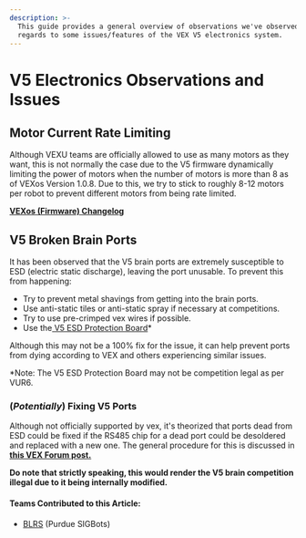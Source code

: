 ```yaml
---
description: >-
  This guide provides a general overview of observations we've observed in
  regards to some issues/features of the VEX V5 electronics system.
---
```


# V5 Electronics Observations and Issues

## **Motor Current Rate Limiting**

Although VEXU teams are officially allowed to use as many motors as they want, this is not normally the case due to the V5 firmware dynamically limiting the power of motors when the number of motors is more than 8 as of VEXos Version 1.0.8. Due to this, we try to stick to roughly 8-12 motors per robot to prevent different motors from being rate limited.

[**VEXos \(Firmware\) Changelog**](https://www.vexrobotics.com/vexedr/products/firmware)

## **V5 Broken Brain Ports**

It has been observed that the V5 brain ports are extremely susceptible to ESD \(electric static discharge\), leaving the port unusable. To prevent this from happening:

* Try to prevent metal shavings from getting into the brain ports.
* Use anti-static tiles or anti-static spray if necessary at competitions.
* Try to use pre-crimped vex wires if possible.
* Use the[ V5 ESD Protection Board](v5-esd-protection-board.md)\*

Although this may not be a 100% fix for the issue, it can help prevent ports from dying according to VEX and others experiencing similar issues.

\*Note: The V5 ESD Protection Board may not be competition legal as per VUR6.

### **\(**_**Potentially**_**\) Fixing V5 Ports**

Although not officially supported by vex, it's theorized that ports dead from ESD could be fixed if the RS485 chip for a dead port could be desoldered and replaced with a new one. The general procedure for this is discussed in [**this VEX Forum post.**](https://www.vexforum.com/t/broken-v5-ports-and-how-to-fix-them/76342)

**Do note that strictly speaking, this would render the V5 brain competition illegal due to it being internally modified.**

#### Teams Contributed to this Article:

* [BLRS](https://purduesigbots.com/) \(Purdue SIGBots\)

